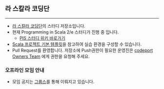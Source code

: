 ## 라 스칼라 코딩단
------------------------


- [라 스칼라 코딩단](http://groups.google.com/group/scala-korea)의 스터디 저장소입니다.
- 현재 Programming in Scala 2/e 스터디가 진행 중 입니다.
    - [PIS 스터디 위키 바로가기](https://github.com/codeport/scala/wiki/Programming-in-scala)
- [Scala 프로젝트 기본 템플릿](https://github.com/nephilim/Scala-Project-Template)을 참고하여 실습 환경을 구성할 수 있습니다.
- Pull Request를 환영합니다. 저장소에 Push권한이 필요한 운영진은 [codeport Owners Team](https://github.com/organizations/codeport/teams/27521) 에게 권한을 요청해 주세요.


### 오프라인 모임 안내
- 모임 공지는 [그룹스](https://groups.google.com/forum/?fromgroups#!forum/scala-korea)를 통해 이뤄지고 있습니다.